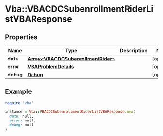 # Vba::VBACDCSubenrollmentRiderListVBAResponse

## Properties

| Name | Type | Description | Notes |
| ---- | ---- | ----------- | ----- |
| **data** | [**Array&lt;VBACDCSubenrollmentRider&gt;**](VBACDCSubenrollmentRider.md) |  | [optional] |
| **error** | [**VBAProblemDetails**](VBAProblemDetails.md) |  | [optional] |
| **debug** | [**Debug**](Debug.md) |  | [optional] |

## Example

```ruby
require 'vba'

instance = Vba::VBACDCSubenrollmentRiderListVBAResponse.new(
  data: null,
  error: null,
  debug: null
)
```

